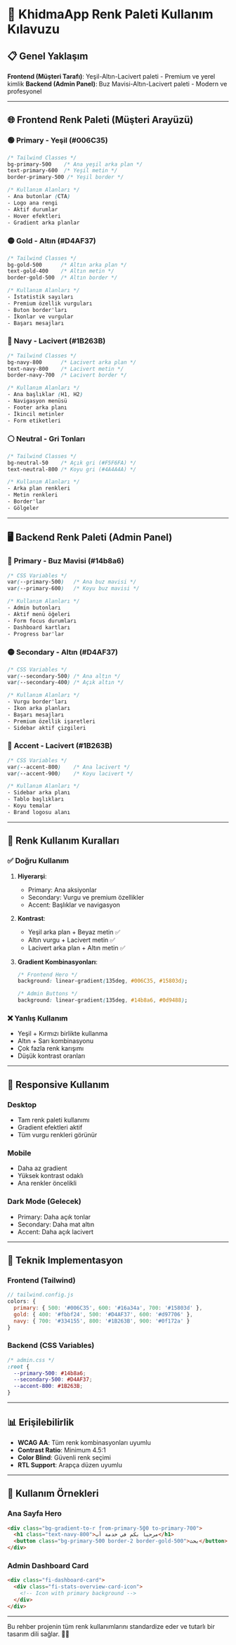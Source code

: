 # 🎨 KhidmaApp Renk Paleti Kullanım Kılavuzu

## 📋 Genel Yaklaşım

**Frontend (Müşteri Tarafı)**: Yeşil-Altın-Lacivert paleti - Premium ve yerel kimlik
**Backend (Admin Panel)**: Buz Mavisi-Altın-Lacivert paleti - Modern ve profesyonel

---

## 🌐 Frontend Renk Paleti (Müşteri Arayüzü)

### 🟢 **Primary - Yeşil (#006C35)**
```css
/* Tailwind Classes */
bg-primary-500    /* Ana yeşil arka plan */
text-primary-600  /* Yeşil metin */
border-primary-500 /* Yeşil border */

/* Kullanım Alanları */
- Ana butonlar (CTA)
- Logo ana rengi
- Aktif durumlar
- Hover efektleri
- Gradient arka planlar
```

### 🟡 **Gold - Altın (#D4AF37)**
```css
/* Tailwind Classes */
bg-gold-500      /* Altın arka plan */
text-gold-400    /* Altın metin */
border-gold-500  /* Altın border */

/* Kullanım Alanları */
- İstatistik sayıları
- Premium özellik vurguları
- Buton border'ları
- İkonlar ve vurgular
- Başarı mesajları
```

### 🔵 **Navy - Lacivert (#1B263B)**
```css
/* Tailwind Classes */
bg-navy-800      /* Lacivert arka plan */
text-navy-800    /* Lacivert metin */
border-navy-700  /* Lacivert border */

/* Kullanım Alanları */
- Ana başlıklar (H1, H2)
- Navigasyon menüsü
- Footer arka planı
- İkincil metinler
- Form etiketleri
```

### ⚪ **Neutral - Gri Tonları**
```css
/* Tailwind Classes */
bg-neutral-50    /* Açık gri (#F5F6FA) */
text-neutral-800 /* Koyu gri (#4A4A4A) */

/* Kullanım Alanları */
- Arka plan renkleri
- Metin renkleri
- Border'lar
- Gölgeler
```

---

## 🖥️ Backend Renk Paleti (Admin Panel)

### 🔵 **Primary - Buz Mavisi (#14b8a6)**
```css
/* CSS Variables */
var(--primary-500)   /* Ana buz mavisi */
var(--primary-600)   /* Koyu buz mavisi */

/* Kullanım Alanları */
- Admin butonları
- Aktif menü öğeleri
- Form focus durumları
- Dashboard kartları
- Progress bar'lar
```

### 🟡 **Secondary - Altın (#D4AF37)**
```css
/* CSS Variables */
var(--secondary-500) /* Ana altın */
var(--secondary-400) /* Açık altın */

/* Kullanım Alanları */
- Vurgu border'ları
- İkon arka planları
- Başarı mesajları
- Premium özellik işaretleri
- Sidebar aktif çizgileri
```

### 🔵 **Accent - Lacivert (#1B263B)**
```css
/* CSS Variables */
var(--accent-800)    /* Ana lacivert */
var(--accent-900)    /* Koyu lacivert */

/* Kullanım Alanları */
- Sidebar arka planı
- Tablo başlıkları
- Koyu temalar
- Brand logosu alanı
```

---

## 🎯 Renk Kullanım Kuralları

### ✅ **Doğru Kullanım**

1. **Hiyerarşi**:
   - Primary: Ana aksiyonlar
   - Secondary: Vurgu ve premium özellikler  
   - Accent: Başlıklar ve navigasyon

2. **Kontrast**:
   - Yeşil arka plan + Beyaz metin ✅
   - Altın vurgu + Lacivert metin ✅
   - Lacivert arka plan + Altın metin ✅

3. **Gradient Kombinasyonları**:
   ```css
   /* Frontend Hero */
   background: linear-gradient(135deg, #006C35, #15803d);
   
   /* Admin Buttons */
   background: linear-gradient(135deg, #14b8a6, #0d9488);
   ```

### ❌ **Yanlış Kullanım**

- Yeşil + Kırmızı birlikte kullanma
- Altın + Sarı kombinasyonu
- Çok fazla renk karışımı
- Düşük kontrast oranları

---

## 📱 Responsive Kullanım

### **Desktop**
- Tam renk paleti kullanımı
- Gradient efektleri aktif
- Tüm vurgu renkleri görünür

### **Mobile**
- Daha az gradient
- Yüksek kontrast odaklı
- Ana renkler öncelikli

### **Dark Mode** (Gelecek)
- Primary: Daha açık tonlar
- Secondary: Daha mat altın
- Accent: Daha açık lacivert

---

## 🔧 Teknik Implementasyon

### **Frontend (Tailwind)**
```javascript
// tailwind.config.js
colors: {
  primary: { 500: '#006C35', 600: '#16a34a', 700: '#15803d' },
  gold: { 400: '#fbbf24', 500: '#D4AF37', 600: '#d97706' },
  navy: { 700: '#334155', 800: '#1B263B', 900: '#0f172a' }
}
```

### **Backend (CSS Variables)**
```css
/* admin.css */
:root {
  --primary-500: #14b8a6;
  --secondary-500: #D4AF37;
  --accent-800: #1B263B;
}
```

---

## 📊 Erişilebilirlik

- **WCAG AA**: Tüm renk kombinasyonları uyumlu
- **Contrast Ratio**: Minimum 4.5:1
- **Color Blind**: Güvenli renk seçimi
- **RTL Support**: Arapça düzen uyumlu

---

## 🚀 Kullanım Örnekleri

### **Ana Sayfa Hero**
```html
<div class="bg-gradient-to-r from-primary-500 to-primary-700">
  <h1 class="text-navy-800">مرحباً بكم في خدمة أب</h1>
  <button class="bg-primary-500 border-2 border-gold-500">بحث</button>
</div>
```

### **Admin Dashboard Card**
```html
<div class="fi-dashboard-card">
  <div class="fi-stats-overview-card-icon">
    <!-- Icon with primary background -->
  </div>
</div>
```

---

Bu rehber projenin tüm renk kullanımlarını standardize eder ve tutarlı bir tasarım dili sağlar. 🎨✨
